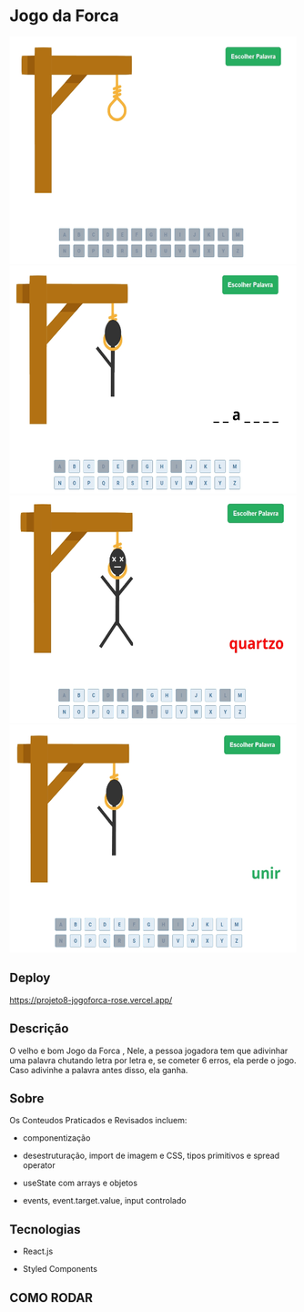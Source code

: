 # Jogo da Forca

<div align="center">
  <img height="400em" src="https://github.com/WellingtonNy/projeto8-jogoforca/blob/main/demo-img/forca1.jpg">
  <img height="400em" src="https://github.com/WellingtonNy/projeto8-jogoforca/blob/main/demo-img/forca2.jpg">
  <img height="400em" src="https://github.com/WellingtonNy/projeto8-jogoforca/blob/main/demo-img/forca3.jpg">
  <img height="400em" src="https://github.com/WellingtonNy/projeto8-jogoforca/blob/main/demo-img/forca4.jpg">

</div>

## Deploy   

https://projeto8-jogoforca-rose.vercel.app/


## Descrição

O velho e bom Jogo da Forca , Nele, a pessoa jogadora tem que adivinhar uma palavra
chutando letra por letra e, se cometer 6 erros, ela perde o jogo. Caso adivinhe a palavra antes disso, ela ganha. 



## Sobre

Os Conteudos Praticados e Revisados incluem:

- componentização

- desestruturação, import de imagem e CSS, tipos primitivos e spread operator

- useState com arrays e objetos

- events, event.target.value, input controlado


## Tecnologias
 
- React.js
 
- Styled Components

## COMO RODAR


